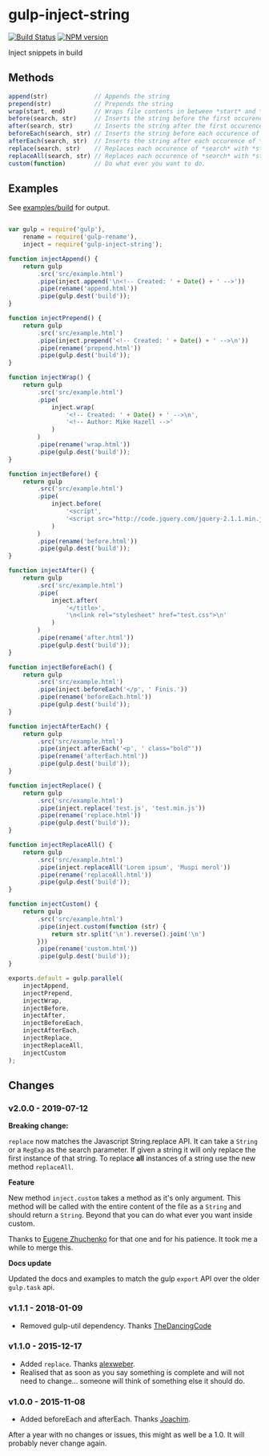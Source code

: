 # gulp-inject-string

[![Build Status](https://travis-ci.org/mikehazell/gulp-inject-string.svg?branch=master)](https://travis-ci.org/mikehazell/gulp-inject-string)
[![NPM version](https://badge.fury.io/js/gulp-inject-string.svg)](http://badge.fury.io/js/gulp-inject-string)

Inject snippets in build

## Methods

```js
append(str)             // Appends the string
prepend(str)            // Prepends the string
wrap(start, end)        // Wraps file contents in between *start* and *end*
before(search, str)     // Inserts the string before the first occurence of *search*
after(search, str)      // Inserts the string after the first occurence of *search*
beforeEach(search, str) // Inserts the string before each occurence of *search*
afterEach(search, str)  // Inserts the string after each occurence of *search*
replace(search, str)    // Replaces each occurence of *search* with *str*
replaceAll(search, str) // Replaces each occurence of *search* with *str*
custom(function)        // Do what ever you want to do.
```

## Examples

See [examples/build](https://github.com/mikehazell/gulp-inject-string/tree/master/examples/build) for output.

```js

var gulp = require('gulp'),
    rename = require('gulp-rename'),
    inject = require('gulp-inject-string');

function injectAppend() {
    return gulp
        .src('src/example.html')
        .pipe(inject.append('\n<!-- Created: ' + Date() + ' -->'))
        .pipe(rename('append.html'))
        .pipe(gulp.dest('build'));
}

function injectPrepend() {
    return gulp
        .src('src/example.html')
        .pipe(inject.prepend('<!-- Created: ' + Date() + ' -->\n'))
        .pipe(rename('prepend.html'))
        .pipe(gulp.dest('build'));
}

function injectWrap() {
    return gulp
        .src('src/example.html')
        .pipe(
            inject.wrap(
                '<!-- Created: ' + Date() + ' -->\n',
                '<!-- Author: Mike Hazell -->'
            )
        )
        .pipe(rename('wrap.html'))
        .pipe(gulp.dest('build'));
}

function injectBefore() {
    return gulp
        .src('src/example.html')
        .pipe(
            inject.before(
                '<script',
                '<script src="http://code.jquery.com/jquery-2.1.1.min.js"></script>\n'
            )
        )
        .pipe(rename('before.html'))
        .pipe(gulp.dest('build'));
}

function injectAfter() {
    return gulp
        .src('src/example.html')
        .pipe(
            inject.after(
                '</title>',
                '\n<link rel="stylesheet" href="test.css">\n'
            )
        )
        .pipe(rename('after.html'))
        .pipe(gulp.dest('build'));
}

function injectBeforeEach() {
    return gulp
        .src('src/example.html')
        .pipe(inject.beforeEach('</p', ' Finis.'))
        .pipe(rename('beforeEach.html'))
        .pipe(gulp.dest('build'));
}

function injectAfterEach() {
    return gulp
        .src('src/example.html')
        .pipe(inject.afterEach('<p', ' class="bold"'))
        .pipe(rename('afterEach.html'))
        .pipe(gulp.dest('build'));
}

function injectReplace() {
    return gulp
        .src('src/example.html')
        .pipe(inject.replace('test.js', 'test.min.js'))
        .pipe(rename('replace.html'))
        .pipe(gulp.dest('build'));
}

function injectReplaceAll() {
    return gulp
        .src('src/example.html')
        .pipe(inject.replaceAll('Lorem ipsum', 'Muspi merol'))
        .pipe(rename('replaceAll.html'))
        .pipe(gulp.dest('build'));
}

function injectCustom() {
    return gulp
        .src('src/example.html')
        .pipe(inject.custom(function (str) {
            return str.split('\n').reverse().join('\n')
        }))
        .pipe(rename('custom.html'))
        .pipe(gulp.dest('build'));
}

exports.default = gulp.parallel(
    injectAppend,
    injectPrepend,
    injectWrap,
    injectBefore,
    injectAfter,
    injectBeforeEach,
    injectAfterEach,
    injectReplace,
    injectReplaceAll,
    injectCustom
);
```


## Changes

### v2.0.0 - 2019-07-12

**Breaking change:**

`replace` now matches the Javascript String.replace API. It can take a `String` or a `RegExp`
as the search parameter. If given a string it will only replace the first instance of that string.
To replace **all** instances of a string use the new method `replaceAll`.

**Feature**

New method `inject.custom` takes a method as it's only argument. This method will be called
with the entire content of the file as a `String` and should return a `String`. Beyond that
you can do what ever you want inside custom.

Thanks to [Eugene Zhuchenko](https://github.com/evanre) for that one and for his patience. It took me a while to merge this.

**Docs update**

Updated the docs and examples to match the gulp `export` API over the older `gulp.task` api.


### v1.1.1 - 2018-01-09

- Removed gulp-util dependency. Thanks [TheDancingCode](https://github.com/TheDancingCode)

### v1.1.0 - 2015-12-17

- Added `replace`. Thanks [alexweber](https://github.com/alexweber).
- Realised that as soon as you say something is complete and will not need to
change... someone will think of something else it should do.


### v1.0.0 - 2015-11-08

- Added beforeEach and afterEach. Thanks [Joachim](https://github.com/jbjorge).

After a year with no changes or issues, this might as well be a 1.0. It will probably never change again.
